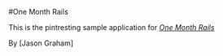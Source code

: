 #One Month Rails	

This is the pintresting sample application for
[*One Month Rails*](http://onemonthrails.com)

By [Jason Graham]